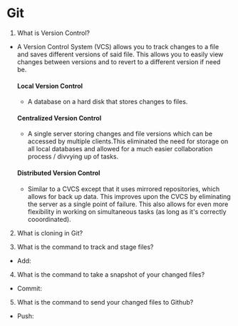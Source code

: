 # Git

1. What is Version Control?

- A Version Control System (VCS) allows you to track changes to a file and saves different versions of said file.  This allows you to easily view changes between versions and to revert to a different version if need be.

  #### Local Version Control

  - A database on a hard disk that stores changes to files.

  #### Centralized Version Control
  
  - A single server storing changes and file versions which can be accessed by multiple clients.This eliminated the need for storage on all local databases and allowed for a much easier collaboration process / divvying up of tasks.

  #### Distributed Version Control
  
  - Similar to a CVCS except that it uses mirrored repositories, which allows for back up data.  This improves upon the CVCS by eliminating the server as a single point of failure.  This also allows for even more flexibility in working on simultaneous tasks (as long as it's correctly cooordinated).

2. What is cloning in Git?

3. What is the command to track and stage files?

- Add:

4. What is the command to take a snapshot of your changed files?

- Commit:

5. What is the command to send your changed files to Github?

- Push: